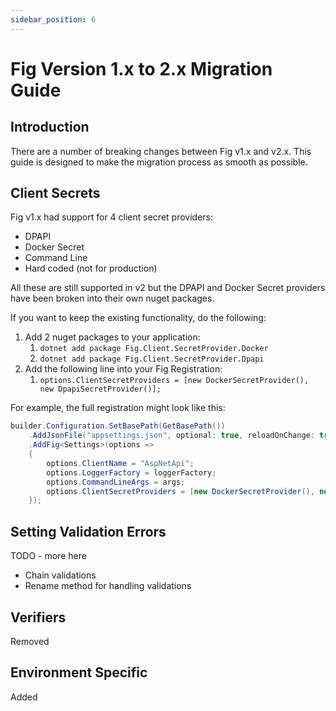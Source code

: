 ```yaml
---
sidebar_position: 6
---
```


# Fig Version 1.x to 2.x Migration Guide

## Introduction

There are a number of breaking changes between Fig v1.x and v2.x. This guide is designed to make the migration process as smooth as possible.

## Client Secrets

Fig v1.x had support for 4 client secret providers:

- DPAPI
- Docker Secret
- Command Line
- Hard coded (not for production)

All these are still supported in v2 but the DPAPI and Docker Secret providers have been broken into their own nuget packages.

If you want to keep the existing functionality, do the following:

1. Add 2 nuget packages to your application:
   1. `dotnet add package Fig.Client.SecretProvider.Docker`
   2. `dotnet add package Fig.Client.SecretProvider.Dpapi`
2. Add the following line into your Fig Registration:
   1. `options.ClientSecretProviders = [new DockerSecretProvider(), new DpapiSecretProvider()];`

For example, the full registration might look like this:

```csharp
builder.Configuration.SetBasePath(GetBasePath())
    .AddJsonFile("appsettings.json", optional: true, reloadOnChange: true)
    .AddFig<Settings>(options =>
    {
        options.ClientName = "AspNetApi";
        options.LoggerFactory = loggerFactory;
        options.CommandLineArgs = args;
        options.ClientSecretProviders = [new DockerSecretProvider(), new DpapiSecretProvider()];
    });
```

## Setting Validation Errors

TODO - more here

- Chain validations
- Rename method for handling validations

## Verifiers

Removed

## Environment Specific

Added
